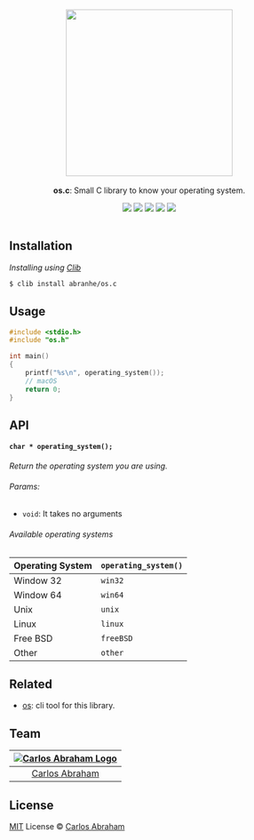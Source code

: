 <p align="center">
	<br>
	<img src="https://cdn.abranhe.com/projects/os/os.svg" width="300px">
	<br>
	<br>
	<b>os.c</b>: Small C library to know your operating system.
	<br>
</p>

<p align="center">
	<a href="https://travis-ci.org/abranhe/os.c"><img src="https://img.shields.io/travis/abranhe/os.c.svg?logo=travis" /></a>
	<a href="https://github.com/abranhe"><img src="https://abranhe.com/badge.svg"></a>
	<a href="https://cash.me/$abranhe"><img src="https://cdn.abranhe.com/badges/cash-me.svg"></a>
	<a href="https://patreon.com/abranhe"><img src="https://cdn.abranhe.com/badges/patreon.svg" /></a>
	<a href="https://github.com/abranhe/os.c/blob/master/license"><img src="https://img.shields.io/github/license/abranhe/os.c.svg" /></a>
  <br>
  <br>
</p>


## Installation

*Installing using [Clib](https://github.com/clibs/clib)*

```sh
$ clib install abranhe/os.c
```

## Usage

```c
#include <stdio.h>
#include "os.h"

int main()
{
	printf("%s\n", operating_system());
	// macOS
	return 0;
}
```

## API

#### `char * operating_system();`

*Return the operating system you are using.*

###### Params:

- `void`: It takes no arguments

###### Available operating systems

| Operating System | `operating_system()` |
|:---------------- | :------------------- |
| Window 32        | `win32`              |
| Window 64        | `win64`              |
| Unix             | `unix`               |
| Linux            | `linux`              |
| Free BSD         | `freeBSD`            |
| Other            | `other`              |

## Related

- [os][os]: cli tool for this library.
## Team

|[![Carlos Abraham Logo][abranhe-img]][abranhe]|
| :-: |
| [Carlos Abraham][abranhe] |

## License

[MIT][license] License © [Carlos Abraham][abranhe]

<!-------------------- Links ------------------------>
[abranhe]: https://github.com/abranhe
[abranhe-img]: https://avatars3.githubusercontent.com/u/21347264?s=50
[license]: https://github.com/abranhe/os.c/blob/master/license
[example]: https://github.com/abranhe/os.c/blob/master/example.c
[os]: https://github.com/abranhe/os
[travis-badge]: https://img.shields.io/travis/abranhe/os.c.svg
[travis-status]: https://travis-ci.org/abranhe/os.c
[coverage-badge]: https://img.shields.io/coveralls/abranhe/os.c.svg
[coverage-status]: https://coveralls.io/r/abranhe/os.c?branch=master
